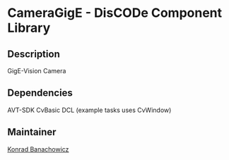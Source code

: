 CameraGigE - DisCODe Component Library
======================================

Description
-----------

GigE-Vision Camera

Dependencies
------------

AVT-SDK
CvBasic DCL (example tasks uses CvWindow)

Maintainer
----------

[Konrad Banachowicz](https://github.com/konradb3)
